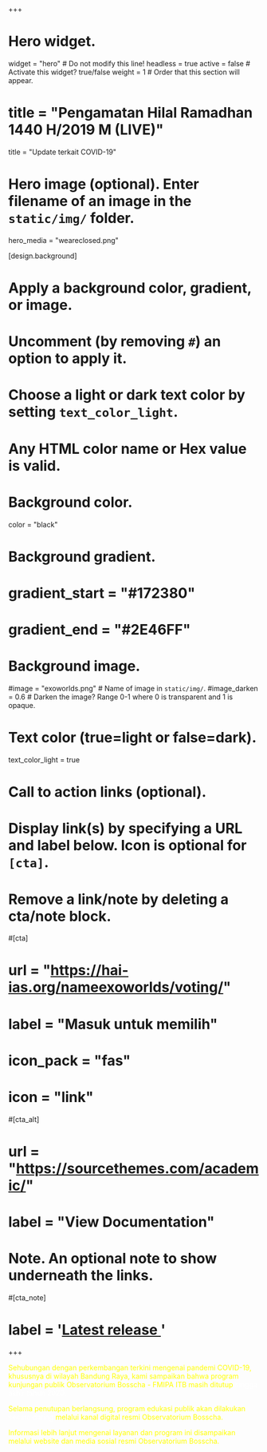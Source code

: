 +++
# Hero widget.
widget = "hero"  # Do not modify this line!
headless = true
active = false  # Activate this widget? true/false
weight = 1  # Order that this section will appear.

# title = "Pengamatan Hilal Ramadhan 1440 H/2019 M (LIVE)"
title = "Update terkait COVID-19"

# Hero image (optional). Enter filename of an image in the `static/img/` folder.
hero_media = "weareclosed.png"

[design.background]
  # Apply a background color, gradient, or image.
  #   Uncomment (by removing `#`) an option to apply it.
  #   Choose a light or dark text color by setting `text_color_light`.
  #   Any HTML color name or Hex value is valid.

  # Background color.
  color = "black"
  
  # Background gradient.
  # gradient_start = "#172380"
  # gradient_end = "#2E46FF"
  
  # Background image.
  #image = "exoworlds.png"  # Name of image in `static/img/`.
  #image_darken = 0.6  # Darken the image? Range 0-1 where 0 is transparent and 1 is opaque.

  # Text color (true=light or false=dark).
  text_color_light = true

# Call to action links (optional).
#   Display link(s) by specifying a URL and label below. Icon is optional for `[cta]`.
#   Remove a link/note by deleting a cta/note block.
#[cta]
#  url = "https://hai-ias.org/nameexoworlds/voting/"
#  label = "Masuk untuk memilih"
#  icon_pack = "fas"
#  icon = "link"
  
#[cta_alt]
#  url = "https://sourcethemes.com/academic/"
#  label = "View Documentation"

# Note. An optional note to show underneath the links.
#[cta_note]
#  label = '<a id="academic-release" href="https://sourcethemes.com/academic/updates" data-repo="gcushen/hugo-academic">Latest release <!-- V --></a>'
+++

<!-- {{< youtube "4EMrOhBZMSo">}} -->

<!-- <img src="/img/hilal-ramadhan-2019/bosscha.jpg" width="500"/> | <img src="/img/hilal-ramadhan-2019/kupang.jpg" width="500"/> -->

<!-- 
**********************************
  pakai markdown table
**********************************
 -->
<!-- Observatorium Bosscha | Kupang
------- | ------- 
<img src="/img/hilal-ramadhan-2019/bosscha.jpg" width="500"/> | {{< youtube 4EMrOhBZMSo >}} -->
<!-- Cek tautan [berikut]({{< ref "/post/ramadhan-2019/index.md" >}}) untuk lengkapnya. *Press release* bisa diunduh pada tautan {{% staticref "files/press-release-ramadhan-2019.pdf" "newtab" %}}berikut{{% /staticref %}}. -->

<!-- {{< youtube 4EMrOhBZMSo >}} -->

<!-- 
*******************************
  Pakai Flex Boxes
*******************************
 -->
<!-- <div style="display:flex">
     <div style="flex:1;padding-right:5px;">
          <img src="/img/hilal-ramadhan-2019/bosscha.png">
     </div>
     <div style="flex:1;padding-left:5px;">
          <img src="/img/hilal-ramadhan-2019/kupang.png">
     </div>
</div> -->

<!-- <font color='black'>Observatorium Bosscha mengucapkan turut berdukacita <br> atas meninggalnya guru kami</font> <br> <font color='yellow' size=6>Jorga Ibrahim D.Sc</font><br> <font color='black'>Semoga Beliau ditempatkan di tempat terbaik</font> -->

<p style="color:yellow">Sehubungan dengan  perkembangan terkini mengenai pandemi COVID-19, khususnya di wilayah Bandung Raya, kami sampaikan bahwa program kunjungan publik Observatorium Bosscha - FMIPA ITB masih ditutup <font color="white">hingga akhir tahun 2020.</font></p>

<p style="color:yellow">Selama penutupan berlangsung, program edukasi publik akan dilakukan <font color="white">secara daring </font> melalui kanal digital resmi  Observatorium Bosscha. </p>

<p style="color:yellow">Informasi lebih lanjut mengenai layanan dan program ini disampaikan melalui website dan media sosial resmi Observatorium Bosscha.</p>

<!-- Informasi lebih lengkap tekan tombol di bawah ini: -->
<!-- Tanggal / Jam: 13 Juli 2019 / 15:30 WIB -->